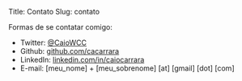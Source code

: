 Title: Contato
Slug: contato

Formas de se contatar comigo:

-   Twitter:
    [@CaioWCC](https://twitter.com/CaioWCC "Twitter do Caio Carrara")
-   Github:
    [github.com/cacarrara](https://github.com/cacarrara "Github do Caio Carrara")
-   LinkedIn:
    [linkedin.com/in/caiocarrara](https://www.linkedin.com/in/caiocarrara "Linkedin do Caio Carrara")
-   E-mail: [meu\_nome] + [meu\_sobrenome] [at] [gmail] [dot] [com]


